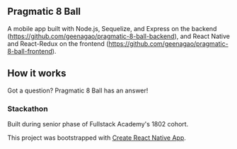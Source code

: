 ## Pragmatic 8 Ball

A mobile app built with Node.js, Sequelize, and Express on the backend (https://github.com/geenagao/pragmatic-8-ball-backend), and React Native and React-Redux on the frontend (https://github.com/geenagao/pragmatic-8-ball-frontend).

## How it works

Got a question? Pragmatic 8 Ball has an answer!

### Stackathon

Built during senior phase of Fullstack Academy's 1802 cohort.

This project was bootstrapped with [Create React Native App](https://github.com/react-community/create-react-native-app).
